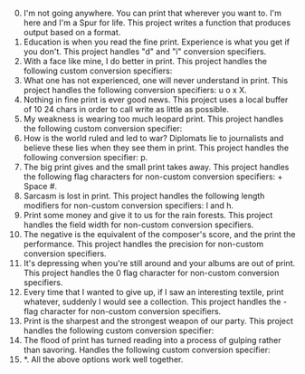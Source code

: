 0. I'm not going anywhere. You can print that wherever you want to. I'm here and I'm a Spur for life. This project writes a function that produces output based on a format.
1. Education is when you read the fine print. Experience is what you get if you don't. This project handles "d" and "i" conversion specifiers.
2. With a face like mine, I do better in print. This project handles the following custom conversion specifiers:
3. What one has not experienced, one will never understand in print. This project handles the following conversion specifiers: u o x X.
4. Nothing in fine print is ever good news. This project uses a local buffer of 10 24 chars in order to call write as little as possible.
5. My weakness is wearing too much leopard print. This project handles the following custom conversion specifier:
6. How is the world ruled and led to war? Diplomats lie to journalists and believe these lies when they see them in print. This project handles the following conversion specifier: p.
7. The big print gives and the small print takes away. This project handles the following flag characters for non-custom conversion specifiers: + Space #.
8. Sarcasm is lost in print. This project handles the following length modifiers     for non-custom conversion specifiers: l and h.
9. Print some money and give it to us for the rain forests. This project handles the field width for non-custom conversion specifiers.
10. The negative is the equivalent of the composer's score, and the print the performance. This project handles the precision for non-custom conversion specifiers.
11. It's depressing when you're still around and your albums are out of print. This project handles the 0 flag character for non-custom conversion specifiers.
12. Every time that I wanted to give up, if I saw an interesting textile, print whatever, suddenly I would see a collection. This project handles the - flag character for non-custom conversion specifiers.
13. Print is the sharpest and the strongest weapon of our party. This project handles the following custom conversion specifier:
14. The flood of print has turned reading into a process of gulping rather than savoring. Handles the following custom conversion specifier:
15. *. All the above options work well together.
